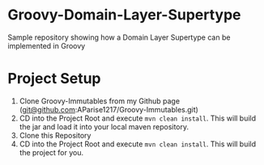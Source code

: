 # Groovy-Domain-Layer-Supertype
Sample repository showing how a Domain Layer Supertype can be implemented in Groovy

# Project Setup

1) Clone Groovy-Immutables from my Github page (git@github.com:AParise1217/Groovy-Immutables.git)
2) CD into the Project Root and execute `mvn clean install`. This will build the jar and load it into your
 local maven repository.
3) Clone this Repository
4) CD into the Project Root and execute `mvn clean install`. This will build the project for you.
